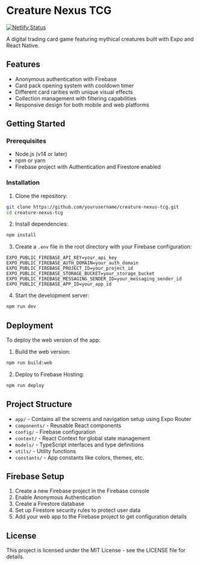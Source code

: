 # Creature Nexus TCG

[![Netlify Status](https://api.netlify.com/api/v1/badges/7f369d2a-ba9a-46d9-982a-7b74f39c05b8/deploy-status)](https://app.netlify.com/projects/creature-nexus/deploys)

A digital trading card game featuring mythical creatures built with Expo and React Native.

## Features

- Anonymous authentication with Firebase
- Card pack opening system with cooldown timer
- Different card rarities with unique visual effects
- Collection management with filtering capabilities
- Responsive design for both mobile and web platforms

## Getting Started

### Prerequisites

- Node.js (v14 or later)
- npm or yarn
- Firebase project with Authentication and Firestore enabled

### Installation

1. Clone the repository:
```bash
git clone https://github.com/yourusername/creature-nexus-tcg.git
cd creature-nexus-tcg
```

2. Install dependencies:
```bash
npm install
```

3. Create a `.env` file in the root directory with your Firebase configuration:
```
EXPO_PUBLIC_FIREBASE_API_KEY=your_api_key
EXPO_PUBLIC_FIREBASE_AUTH_DOMAIN=your_auth_domain
EXPO_PUBLIC_FIREBASE_PROJECT_ID=your_project_id
EXPO_PUBLIC_FIREBASE_STORAGE_BUCKET=your_storage_bucket
EXPO_PUBLIC_FIREBASE_MESSAGING_SENDER_ID=your_messaging_sender_id
EXPO_PUBLIC_FIREBASE_APP_ID=your_app_id
```

4. Start the development server:
```bash
npm run dev
```

## Deployment

To deploy the web version of the app:

1. Build the web version:
```bash
npm run build:web
```

2. Deploy to Firebase Hosting:
```bash
npm run deploy
```

## Project Structure

- `app/` - Contains all the screens and navigation setup using Expo Router
- `components/` - Reusable React components
- `config/` - Firebase configuration
- `context/` - React Context for global state management
- `models/` - TypeScript interfaces and type definitions
- `utils/` - Utility functions
- `constants/` - App constants like colors, themes, etc.

## Firebase Setup

1. Create a new Firebase project in the Firebase console
2. Enable Anonymous Authentication
3. Create a Firestore database
4. Set up Firestore security rules to protect user data
5. Add your web app to the Firebase project to get configuration details

## License

This project is licensed under the MIT License - see the LICENSE file for details.